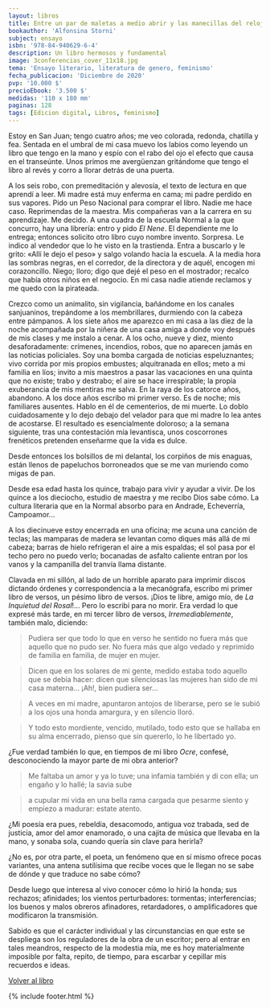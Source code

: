 ```yaml
---
layout: libros
title: Entre un par de maletas a medio abrir y las manecillas del reloj
bookauthor: 'Alfonsina Storni'
subject: ensayo
isbn: '978-84-940629-6-4'
description: Un libro hermosos y fundamental
image: 3conferencias_cover_11x18.jpg
tema: 'Ensayo literario, literatura de genero, feminismo'
fecha_publicacion: 'Diciembre de 2020'
pvp: '10.000 $'
precioEbook: '3.500 $'
medidas: '110 x 180 mm'
paginas: 128
tags: [Edicion digital, Libros, feminismo]
---
```


Estoy en San Juan; tengo cuatro años; me veo colorada, redonda, chatilla y fea. Sentada en el umbral de mi casa muevo los labios como leyendo un libro que tengo en la mano y espío con el rabo del ojo el efecto que causa en el transeúnte. Unos primos me avergüenzan gritándome que tengo el libro al revés y corro a llorar detrás de una puerta.


A los seis robo, con premeditación y alevosía, el texto de lectura en que aprendí a leer. Mi madre está muy enferma en cama; mi padre perdido en sus vapores. Pido un Peso Nacional para comprar el libro. Nadie me hace caso. Reprimendas de la maestra. Mis compañeras van a la carrera en su aprendizaje. Me decido. A una cuadra de la escuela Normal a la que concurro, hay una librería: entro y pido *El Nene*. El dependiente me lo entrega; entonces solicito otro libro cuyo nombre invento. Sorpresa. Le indico al vendedor que lo he visto en la trastienda. Entra a buscarlo y le grito: «Allí le dejo el peso» y salgo volando hacia la escuela. A la media hora las sombras negras, en el corredor, de la directora y de aquél, encogen mi corazoncillo. Niego; lloro; digo que dejé el peso en el mostrador; recalco que había otros niños en el negocio. En mi casa nadie atiende reclamos y me quedo con la pirateada.

Crezco como un animalito, sin vigilancia, bañándome en los canales sanjuaninos, trepándome a los membrillares, durmiendo con la cabeza entre pámpanos. A los siete años me aparezco en mi casa a las diez de la noche acompañada por la niñera de una casa amiga a donde voy después de mis clases y me instalo a cenar. A los ocho, nueve y diez, miento desaforadamente: crímenes, incendios, robos, que no aparecen jamás en las noticias policiales. Soy una bomba cargada de noticias espeluznantes; vivo corrida por mis propios embustes; alquitranada en ellos; meto a mi familia en líos; invito a mis maestros a pasar las vacaciones en una quinta que no existe; trabo y destrabo; el aire se hace irrespirable; la propia exuberancia de mis mentiras me salva. En la raya de los catorce años, abandono. A los doce años escribo mi primer verso. Es de noche; mis familiares ausentes. Hablo en él de cementerios, de mi muerte. Lo doblo cuidadosamente y lo dejo debajo del velador para que mi madre lo lea antes de acostarse. El resultado es esencialmente doloroso; a la semana siguiente, tras una contestación mía levantisca, unos coscorrones frenéticos pretenden enseñarme que la vida es dulce.

Desde entonces los bolsillos de mi delantal, los corpiños de mis enaguas, están llenos de papeluchos borroneados que se me van muriendo como migas de pan.

Desde esa edad hasta los quince, trabajo para vivir y ayudar a vivir. De los quince a los dieciocho, estudio de maestra y me recibo Dios sabe cómo. La cultura literaria que en la Normal absorbo para en Andrade, Echeverría, Campoamor\...

A los diecinueve estoy encerrada en una oficina; me acuna una canción de teclas; las mamparas de madera se levantan como diques más allá de mi cabeza; barras de hielo refrigeran el aire a mis espaldas; el sol pasa por el techo pero no puedo verlo; bocanadas de asfalto caliente entran por los vanos y la campanilla del tranvía llama distante.

Clavada en mi sillón, al lado de un horrible aparato para imprimir discos dictando órdenes y correspondencia a la mecanógrafa, escribo mi primer libro de versos, un pésimo libro de versos. ¡Dios te libre, amigo mío, de *La Inquietud del Rosal*!\... Pero lo escribí para no morir. Era verdad lo que expresé más tarde, en mi tercer libro de versos, *Irremediablemente*, también malo, diciendo:

> Pudiera ser que todo lo que en verso he sentido
> no fuera más que aquello que no pudo ser.
> No fuera más que algo vedado y reprimido
> de familia en familia, de mujer en mujer.

> Dicen que en los solares de mi gente, medido
> estaba todo aquello que se debía hacer:
> dicen que silenciosas las mujeres han sido
> de mi casa materna\... ¡Ah!, bien pudiera ser\...

> A veces en mi madre, apuntaron antojos
> de liberarse, pero se le subió a los ojos
> una honda amargura, y en silencio lloró.

> Y todo esto mordiente, vencido, mutilado,
> todo esto que se hallaba en su alma encerrado,
> pienso que sin quererlo, lo he libertado yo.

¿Fue verdad también lo que, en tiempos de mi libro *Ocre*, confesé, desconociendo la mayor parte de mi obra anterior?

> Me faltaba un amor y ya lo tuve;
> una infamia también y di con ella;
> un engaño y lo hallé; la savia sube

> a cupular mi vida en una bella
> rama cargada que pesarme siento
> y empiezo a madurar: estate atento.

¿Mi poesía era pues, rebeldía, desacomodo, antigua voz trabada, sed de justicia, amor del amor enamorado, o una cajita de música que llevaba en la mano, y sonaba sola, cuando quería sin clave para herirla?

¿No es, por otra parte, el poeta, un fenómeno que en sí mismo ofrece pocas variantes, una antena sutilísima que recibe voces que le llegan no se sabe de dónde y que traduce no sabe cómo?

Desde luego que interesa al vivo conocer cómo lo hirió la honda; sus rechazos; afinidades; los vientos perturbadores: tormentas; interferencias; los buenos y malos obreros afinadores, retardadores, o amplificadores que modificaron la transmisión.

Sabido es que el carácter individual y las circunstancias en que este se despliega son los reguladores de la obra de un escritor; pero al entrar en tales meandros, respecto de la modestia mía, me es hoy materialmente imposible por falta, repito, de tiempo, para escarbar y cepillar mis recuerdos e ideas.

[Volver al libro](_posts/2022-04-21-la-misteriosa-maternidad-del-verso.md)

{% include footer.html %}